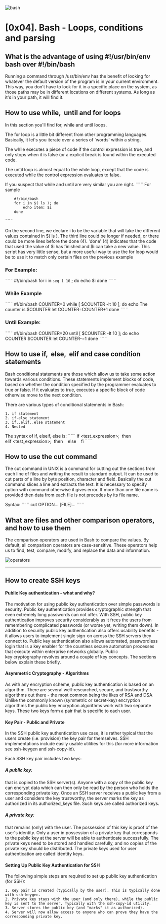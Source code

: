 ![bash](https://blog.desdelinux.net/wp-content/uploads/2019/01/bash-logo.jpg.webp)

# [0x04]. Bash - Loops, conditions and parsing

## What is the advantage of using #!/usr/bin/env bash over #!/bin/bash

Running a command through /usr/bin/env has the benefit of looking for whatever the default version of the program is in your current environment.
This way, you don't have to look for it in a specific place on the system, as those paths may be in different locations on different systems. As long as it's in your path, it will find it.

## How to use while,  until and for loops

In this section you'll find for, while and until loops.

The for loop is a little bit different from other programming languages. Basically, it let's you iterate over a series of 'words' within a string.

The while executes a piece of code if the control expression is true, and only stops when it is false (or a explicit break is found within the executed code.

The until loop is almost equal to the while loop, except that the code is executed while the control expression evaluates to false.

If you suspect that while and until are very similar you are right.
¨¨¨
For sample

        #!/bin/bash
        for i in $( ls ); do
            echo item: $i
        done

¨¨¨

On the second line, we declare i to be the variable that will take the different values contained in $( ls ).
The third line could be longer if needed, or there could be more lines before the done (4).
'done' (4) indicates that the code that used the value of $i has finished and $i can take a new value.
This script has very little sense, but a more useful way to use the for loop would be to use it to match only certain files on the previous example

### For Example:

¨¨¨
        #!/bin/bash
        for i in `seq 1 10` ;
        do
                echo $i
        done
¨¨¨

### While Example

¨¨¨
         #!/bin/bash
         COUNTER=0
         while [  $COUNTER -lt 10 ]; do
             echo The counter is $COUNTER
             let COUNTER=COUNTER+1
         done
¨¨¨

### Until Example:

¨¨¨
         #!/bin/bash
         COUNTER=20
         until [  $COUNTER -lt 10 ]; do
             echo COUNTER $COUNTER
             let COUNTER-=1
         done
¨¨¨

## How to use if,  else,  elif and case condition statements

Bash conditional statements are those which allow us to take some action towards various conditions. These statements implement blocks of code, based on whether the condition specified by the programmer evaluates to true or false. If it evaluates to true, executes a specific block of code otherwise move to the next condition.

There are various types of conditional statements in Bash:

    1. if statement
    2. if-else statement
    3. if..elif..else statement
    4. Nested

The syntax of if, elseif, else is:
¨¨¨
if <test_expression>;  then
  <command-to-execute>
elif <test_expression>;  then
  <command-to-execute>
else
  <command-to-execute>
fi
¨¨¨

## How to use the cut command

The cut command in UNIX is a command for cutting out the sections from each line of files and writing the result to standard output. It can be used to cut parts of a line by byte position, character and field. Basically the cut command slices a line and extracts the text. It is necessary to specify option with command otherwise it gives error. If more than one file name is provided then data from each file is not precedes by its file name.

Syntax:
¨¨¨
cut OPTION... [FILE]...
¨¨¨

## What are files and other comparison operators, and how to use them

The comparison operators are used in Bash to compare the values. By default, all comparison operators are case-sensitive. These operators help us to find, test, compare, modify, and replace the data and information.

![operators](https://static.javatpoint.com/tutorial/powershell/images/powershell-comparison-operators.png)

___

## How to create SSH keys

#### Public Key authentication - what and why?

The motivation for using public key authentication over simple passwords is security. Public key authentication provides cryptographic strength that even extremely long passwords can not offer. With SSH, public key authentication improves security considerably as it frees the users from remembering complicated passwords (or worse yet, writing them down).
In addition to security public key authentication also offers usability benefits - it allows users to implement single sign-on across the SSH servers they connect to. Public key authentication also allows automated, passwordless login that is a key enabler for the countless secure automation processes that execute within enterprise networks globally.
Public key cryptography revolves around a couple of key concepts. The sections below explain these briefly.
#### Asymmetric Cryptography - Algorithms
As with any encryption scheme, public key authentication is based on an algorithm. There are several well-researched, secure, and trustworthy algorithms out there - the most common being the likes of RSA and DSA. Unlike the commonly known (symmetric or secret-key) encryption algorithms the public key encryption algorithms work with two separate keys. These two keys form a pair that is specific to each user.

#### Key Pair - Public and Private

In the SSH public key authentication use case, it is rather typical that the users create (i.e. provision) the key pair for themselves. SSH implementations include easily usable utilities for this (for more information see ssh-keygen and ssh-copy-id).

Each SSH key pair includes two keys:

##### A public key: 

that is copied to the SSH server(s). Anyone with a copy of the public key can encrypt data which can then only be read by the person who holds the corresponding private key. Once an SSH server receives a public key from a user and considers the key trustworthy, the server marks the key as authorized in its authorized_keys file. Such keys are called authorized keys.

##### A private key: 

that remains (only) with the user. The possession of this key is proof of the user's identity. Only a user in possession of a private key that corresponds to the public key at the server will be able to authenticate successfully. The private keys need to be stored and handled carefully, and no copies of the private key should be distributed. The private keys used for user authentication are called identity keys.

#### Setting Up Public Key Authentication for SSH

The following simple steps are required to set up public key authentication (for SSH):

    1. Key pair is created (typically by the user). This is typically done with ssh-keygen.
    2. Private key stays with the user (and only there), while the public key is sent to the server. Typically with the ssh-copy-id utility.
    3. Server stores the public key (and "marks" it as authorized).
    4. Server will now allow access to anyone who can prove they have the corresponding private key.
